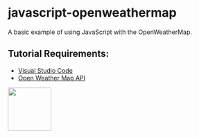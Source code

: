 # javascript-openweathermap
A basic example of using JavaScript with the OpenWeatherMap.

## Tutorial Requirements:

* [Visual Studio Code](https://code.visualstudio.com/) 
* [Open Weather Map API](https://openweathermap.org/api)

<a href="https://codeadam.ca">
<img src="https://codeadam.ca/images/code-block.png" width="100">
</a>
